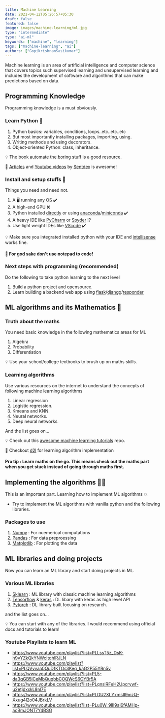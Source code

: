 ```yaml
---
title: Machine Learning
date: 2021-04-12T05:26:57+05:30
draft: false
featured: false
image: images/machine-learning/ml.jpg
type: "intermediate"
type: "ai-ml"
keywords: ["machine", "learning"]
tags: ["machine-learning", "ai"]
authors: ["GopikrishnanSasikumar"]
---
```

Machine learning is an area of artificial intelligence and computer science that covers topics such supervised learning and unsupervised learning and includes the development of software and algorithms that can make predictions based on data.

## Programming Knowledge

Programming knowledge is a must obviously.

### Learn Python 🐍

1. Python basics: variables, conditions, loops..etc..etc..etc
2. But most importantly installing packages, importing, using.
3. Writing methods and using decorators.
4. Object-oriented Python: class, inheritance.

💡 The book [automate the boring stuff](https://automatetheboringstuff.com) is a good resource.

🔮 [Articles](https://pythonprogramming.net) and [Youtube videos](https://www.youtube.com/user/sentdex) by [Sentdex](https://twitter.com/Sentdex) is awesome!

### Install and setup stuffs 🚧

Things you need and need not.

1. A 🖥️ running any OS ✔️
2. A high-end GPU ❌
3. Python installed [directly](https://www.python.org) or using [anaconda](https://www.anaconda.com)/[miniconda](https://docs.conda.io/en/latest/miniconda.html#) ✔️
4. A heavy IDE like [PyCharm](https://www.jetbrains.com/pycharm/) or [Spyder](https://www.spyder-ide.org/) ⁉️
5. Use light weight IDEs like [VScode](https://code.visualstudio.com) ✔️

💡 Make sure you integrated installed python with your IDE and [intellisense](https://docs.microsoft.com/en-us/visualstudio/ide/using-intellisense?view=vs-2019) works fine.

#### 🌝 For god sake don't use notepad to code!

### Next steps with programming (recommended)

Do the following to take python learning to the next level

1. Build a python project and opensource.
2. Learn building a backend web app using [flask](https://flask.palletsprojects.com/en/1.1.x/)/[django](https://www.djangoproject.com)/[responder](https://responder.kennethreitz.org/en/latest/)

## ML algorithms and its Mathematics 🔢

### Truth about the maths

You need basic knowledge in the following mathematics areas for ML

1. Algebra
2. Probability
3. Differentiation

💡 Use your school/college textbooks to brush up on maths skills.

### Learning algorithms

Use various resources on the internet to understand the concepts of following machine learning algorithms

1. Linear regression
2. Logistic regression.
3. Kmeans and KNN.
4. Neural networks.
5. Deep neural networks.

And the list goes on...

💡 Check out this [awesome machine learning tutorials](https://github.com/ujjwalkarn/Machine-Learning-Tutorials) repo.

🔮 Checkout [d2l](http://d2l.ai/) for learning algorithm implementation

#### Pro tip : Learn maths on the go. This means check out the maths part when you get stuck instead of going through maths first.

## Implementing the algorithms 👩‍💻

This is an important part. Learning how to implement ML algorithms 💥

- Try to implement the ML algorithms with vanilla python and the following libraries.

### Packages to use

1. [Numpy](https://numpy.org) : For nuemerical computations
2. [Pandas](https://pandas.pydata.org) : For data preproessing
3. [Matplotlib](https://matplotlib.org) : For plotting the data

## ML libraries and doing projects

Now you can learn an ML library and start doing projects in ML.

### Various ML libraries

1. [Sklearn](https://scikit-learn.org/stable/tutorial/index.html) : ML library with classic machine learning algorithms
2. [Tensorflow](https://www.tensorflow.org/tutorials) & [keras](https://keras.io/getting_started/intro_to_keras_for_engineers/) : DL libary with keras as high level API
3. [Pytorch](https://pytorch.org/tutorials/) : DL library built focusing on research.

and the list goes on...

💡 You can start with any of the libraries. I would recommend using official docs and tutorials to learn!

### Youtube Playlists to learn ML
- https://www.youtube.com/playlist?list=PLLssT5z_DsK-h9vYZkQkYNWcItqhlRJLN
- https://www.youtube.com/playlist?list=PLQVvvaa0QuDfKTOs3Keq_kaG2P55YRn5v
- https://www.youtube.com/playlist?list=PL5-da3qGB5ICeMbQuqbbCOQWcS6OYBr5A
- https://www.youtube.com/playlist?list=PLqnslRFeH2Upcrywf-u2etjdxxkL8nl7E
- https://www.youtube.com/playlist?list=PLOU2XLYxmsII9mzQ-Xxug4l2o04JBrkLV
- https://www.youtube.com/playlist?list=PLu0W_9lII9ai6fAMHp-acBmJONT7Y4BSG

